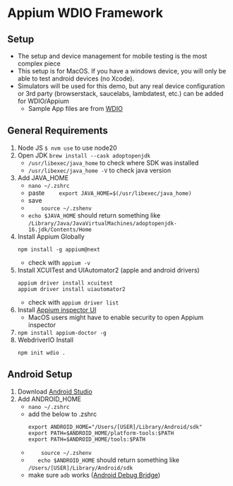 # Appium WDIO Framework

## Setup

* The setup and device management for mobile testing is the most complex piece
* This setup is for MacOS. If you have a windows device, you will only be able to test android devices (no Xcode). 
* Simulators will be used for this demo, but any real device configuration or 3rd party (browserstack, saucelabs, lambdatest, etc.) can be added for WDIO/Appium
    * Sample App files are from [WDIO](https://github.com/webdriverio/native-demo-app/releases)

## General Requirements

1. Node JS `$ nvm use` to use node20
2. Open JDK `brew install --cask adoptopenjdk`
    * `/usr/libexec/java_home` to check where SDK was installed
    * `/usr/libexec/java_home -V` to check java version
3. Add JAVA_HOME
    * `nano ~/.zshrc`
    * paste `    export JAVA_HOME=$(/usr/libexec/java_home)`
    * save 
    * `    source ~/.zshenv`
    * `echo $JAVA_HOME` should return something like `/Library/Java/JavaVirtualMachines/adoptopenjdk-16.jdk/Contents/Home`
4. Install Appium Globally
    ``` 
    npm install -g appium@next 
    ```
    * check with `appium -v`
5. Install XCUITest and UIAutomator2 (apple and android drivers)
    ```
    appium driver install xcuitest
    appium driver install uiautomator2
    ```
    * check with `appium driver list`
6. Install [Appium inspector UI](https://github.com/appium/appium-inspector/releases) 
    * MacOS users might have to enable security to open Appium inspector
7. `npm install appium-doctor -g`
8. WebdriverIO Install
    ```
    npm init wdio .
    ````

## Android Setup
1. Download [Android Studio](https://developer.android.com/studio) 
2. Add ANDROID_HOME
    * `nano ~/.zshrc`
    *   add the below to .zshrc
        ```
        export ANDROID_HOME="/Users/[USER]/Library/Android/sdk"
        export PATH=$ANDROID_HOME/platform-tools:$PATH
        export PATH=$ANDROID_HOME/tools:$PATH
        ```
    * `    source ~/.zshenv`
    *  `   echo $ANDROID_HOME` should return something like 
    `/Users/[USER]/Library/Android/sdk`
    * make sure `adb` works ([Android Debug Bridge](https://developer.android.com/tools/adb))
